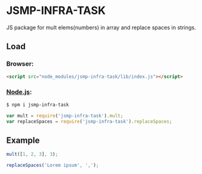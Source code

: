 # JSMP-INFRA-TASK

JS package for mult elems(numbers) in array and replace spaces in strings.

## Load

### Browser:

```html
<script src="node_modules/jsmp-infra-task/lib/index.js"></script>
```

### [Node.js](http://nodejs.org):

```powershell
$ npm i jsmp-infra-task
```

```js
var mult = require('jsmp-infra-task').mult; 
var replaceSpaces = require('jsmp-infra-task').replaceSpaces; 
```

## Example

```js
mult([1, 2, 3], 3);

replaceSpaces('Lorem ipsum', ',');
```